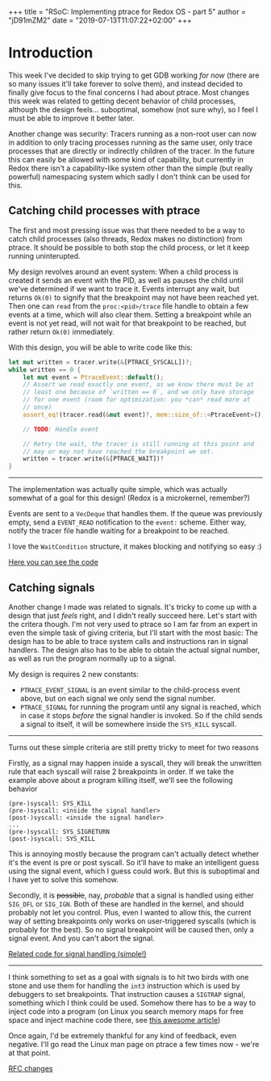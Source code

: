 +++
title = "RSoC: Implementing ptrace for Redox OS - part 5"
author = "jD91mZM2"
date = "2019-07-13T11:07:22+02:00"
+++

# Introduction

This week I've decided to skip trying to get GDB working *for now*
(there are so many issues it'll take forever to solve them), and
instead decided to finally give focus to the final concerns I had
about ptrace. Most changes this week was related to getting decent
behavior of child processes, although the design feels... suboptimal,
somehow (not sure why), so I feel I must be able to improve it better
later.

Another change was security: Tracers running as a non-root user can
now in addition to only tracing processes running as the same user,
only trace processes that are directly or indirectly children of the
tracer. In the future this can easily be allowed with some kind of
capability, but currently in Redox there isn't a capability-like
system other than the simple (but really powerful) namespacing system
which sadly I don't think can be used for this.

## Catching child processes with ptrace

The first and most pressing issue was that there needed to be a way to
catch child processes (also threads, Redox makes no distinction) from
ptrace. It should be possible to both stop the child process, or let
it keep running uninterupted.

My design revolves around an event system: When a child process is
created it sends an event with the PID, as well as pauses the child
until we've determined if we want to trace it. Events interrupt any
wait, but returns `Ok(0)` to signify that the breakpoint may not have
been reached yet. Then one can `read` from the `proc:<pid>/trace` file
handle to obtain a few events at a time, which will also clear
them. Setting a breakpoint while an event is not yet read, will not
wait for that breakpoint to be reached, but rather return `Ok(0)`
immediately.

With this design, you will be able to write code like this:

```rust
let mut written = tracer.write(&[PTRACE_SYSCALL])?;
while written == 0 {
    let mut event = PtraceEvent::default();
    // Assert we read exactly one event, as we know there must be at
    // least one because of `written == 0`, and we only have storage
    // for one event (room for optimization: you *can* read more at
    // once)
    assert_eq!(tracer.read(&mut event)?, mem::size_of::<PtraceEvent>());

    // TODO: Handle event

    // Retry the wait, the tracer is still running at this point and
    // may or may not have reached the breakpoint we set.
    written = tracer.write(&[PTRACE_WAIT])?
}
```

---

The implementation was actually quite simple, which was actually
somewhat of a goal for this design! (Redox is a microkernel,
remember?)

Events are sent to a `VecDeque` that handles them. If the queue was
previously empty, send a `EVENT_READ` notification to the `event:`
scheme. Either way, notify the tracer file handle waiting for a
breakpoint to be reached.

I love the `WaitCondition` structure, it makes blocking and notifying
so easy :)

[Here you can see the
code](https://gitlab.redox-os.org/jD91mZM2/kernel/commit/be867ae5f13e0b72a9ebd0eae32b5f9e0509e175#1408dd4ba159dbf927129c610817b1faf0e08349_24_124)

## Catching signals

Another change I made was related to signals. It's tricky to come up
with a design that just *feels* right, and I didn't really succeed
here. Let's start with the critera though. I'm not very used to ptrace
so I am far from an expert in even the simple task of giving criteria,
but I'll start with the most basic: The design has to be able to trace
system calls and instructions ran in signal handlers. The design also
has to be able to obtain the actual signal number, as well as run the
program normally up to a signal.

My design is requires 2 new constants:

- `PTRACE_EVENT_SIGNAL` is an event similar to the child-process event
  above, but on each signal we only send the signal number.
- `PTRACE_SIGNAL` for running the program until any signal is reached,
  which in case it stops *before* the signal handler is invoked. So if
  the child sends a signal to itself, it will be somewhere inside the
  `SYS_KILL` syscall.

---

Turns out these simple criteria are still pretty tricky to meet for
two reasons

Firstly, as a signal may happen inside a syscall, they will break the
unwritten rule that each syscall will raise 2 breakpoints in order. If
we take the example above about a program killing itself, we'll see
the following behavior

```
(pre-)syscall: SYS_KILL
(pre-)syscall: <inside the signal handler>
(post-)syscall: <inside the signal handler>
...
(pre-)syscall: SYS_SIGRETURN
(post-)syscall: SYS_KILL
```

This is annoying mostly because the program can't actually detect
whether it's the event is pre or post syscall. So it'll have to make
an intelligent guess using the signal event, which I guess could
work. But this is suboptimal and I have yet to solve this somehow.

Secondly, it is ~~possible~~, nay, *probable* that a signal is handled
using either `SIG_DFL` or `SIG_IGN`. Both of these are handled in the
kernel, and should probably not let you control. Plus, even I wanted
to allow this, the current way of setting breakpoints only works on
user-triggered syscalls (which is probably for the best). So no signal
breakpoint will be caused then, only a signal event. And you can't
abort the signal.

[Related code for signal handling
(simple!)](https://gitlab.redox-os.org/jD91mZM2/kernel/blob/a7da393cf569416314fd1c9e016cece352537929/src/context/signal.rs#L103)

---

I think something to set as a goal with signals is to hit two birds
with one stone and use them for handling the `int3` instruction which
is used by debuggers to set breakpoints. That instruction causes a
`SIGTRAP` signal, something which I think could be used. Somehow there
has to be a way to inject code into a program (on Linux you search
memory maps for free space and inject machine code there, see [this
awesome article](https://www.linuxjournal.com/article/6210))

Once again, I'd be extremely thankful for any kind of feedback, even
negative. I'll go read the Linux man page on ptrace a few times now -
we're at that point.

[RFC
changes](https://gitlab.redox-os.org/redox-os/rfcs/merge_requests/14/diffs?diff_id=5320&start_sha=5290757f9b0ec3fd5ab28d9abb1e7cd7332053f9)
